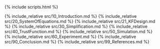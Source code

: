 {% include scripts.html %}


{% include_relative src/10_Introduction.md %}
{% include_relative src/20_SystemOfEquations.md %}
{% include_relative src/21_KFDesign.md %}
{% include_relative src/30_Simplification.md %}
{% include_relative src/40_TrustFunction.md %}
{% include_relative src/50_Simulation.md %}
{% include_relative src/60_Experiment.md %}
{% include_relative src/90_Conclusion.md %}
{% include_relative src/99_References.md %}
